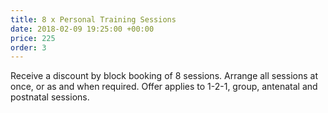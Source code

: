 ```yaml
---
title: 8 x Personal Training Sessions
date: 2018-02-09 19:25:00 +00:00
price: 225
order: 3
---
```


Receive a discount by block booking of 8 sessions. Arrange all sessions at once, or as and when required. Offer applies to 1-2-1, group, antenatal and postnatal sessions.